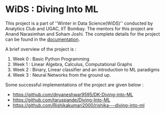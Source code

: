 # **WiDS : Diving Into ML**

This project is a part of ''Winter in Data Science(WiDS)'' conducted by Analytics Club and UGAC, IIT Bombay. The mentors for this project are Anand Narasimhan and Soham Joshi. The complete details for the project can be found in the [documentation](https://docs.google.com/document/d/14zylh1gQ5Ffdjy0xSeKeeFP1GgbGGGYaIs2eNCA56IQ/edit?usp=sharing).

A brief overview of the project is : 

1. Week 0 : Basic Python Programming
2. Week 1 : Linear Algebra, Calculus, Computational Graphs
2. Week 2 : Binary, Linear classifier and an introduction to ML paradigms
3. Week 3 : Neural Networks from the ground up. 

Some successful implementations of the project are given below : 

* https://github.com/dnyaneshwar9595/DK-Diving-into-ML
* https://github.com/taruspande/Diving-Into-ML
* https://github.com/Rishikakumari2000/rishika---diving-into-ml
